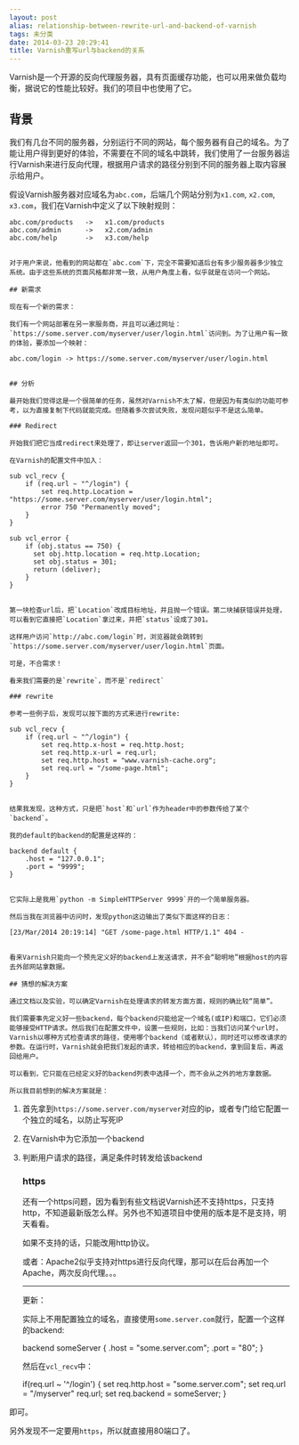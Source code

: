 ```yaml
---
layout: post
alias: relationship-between-rewrite-url-and-backend-of-varnish
tags: 未分类
date: 2014-03-23 20:29:41
title: Varnish重写url与backend的关系
---
```


Varnish是一个开源的反向代理服务器，具有页面缓存功能，也可以用来做负载均衡，据说它的性能比较好。我们的项目中也使用了它。

## 背景

我们有几台不同的服务器，分别运行不同的网站，每个服务器有自己的域名。为了能让用户得到更好的体验，不需要在不同的域名中跳转，我们使用了一台服务器运行Varnish来进行反向代理，根据用户请求的路径分别到不同的服务器上取内容展示给用户。

假设Varnish服务器对应域名为`abc.com`，后端几个网站分别为`x1.com`, `x2.com`, `x3.com`，我们在Varnish中定义了以下映射规则：

    abc.com/products   ->   x1.com/products
    abc.com/admin      ->   x2.com/admin
    abc.com/help       ->   x3.com/help
    

    对于用户来说，他看到的网站都在`abc.com`下，完全不需要知道后台有多少服务器多少独立系统。由于这些系统的页面风格都非常一致，从用户角度上看，似乎就是在访问一个网站。

    ## 新需求

    现在有一个新的需求：

    我们有一个网站部署在另一家服务商，并且可以通过网址：`https://some.server.com/myserver/user/login.html`访问到。为了让用户有一致的体验，要添加一个映射：

    abc.com/login -> https://some.server.com/myserver/user/login.html
    

    ## 分析

    最开始我们觉得这是一个很简单的任务，虽然对Varnish不太了解，但是因为有类似的功能可参考，以为直接复制下代码就能完成。但随着多次尝试失败，发现问题似乎不是这么简单。

    ### Redirect

    开始我们把它当成redirect来处理了，即让server返回一个301，告诉用户新的地址即可。

    在Varnish的配置文件中加入：

    sub vcl_recv {
        if (req.url ~ "^/login") {
            set req.http.Location = "https://some.server.com/myserver/user/login.html";
            error 750 "Permanently moved";
        }
    }

    sub vcl_error {
        if (obj.status == 750) {
          set obj.http.location = req.http.Location;
          set obj.status = 301;
          return (deliver);
        }
    }
    

    第一块检查url后，把`Location`改成目标地址，并且抛一个错误。第二块捕获错误并处理，可以看到它直接把`Location`拿过来，并把`status`设成了301。

    这样用户访问`http://abc.com/login`时，浏览器就会跳转到`https://some.server.com/myserver/user/login.html`页面。

    可是，不合需求！

    看来我们需要的是`rewrite`，而不是`redirect`

    ### rewrite

    参考一些例子后，发现可以按下面的方式来进行rewrite:

    sub vcl_recv {
        if (req.url ~ "^/login") {        
            set req.http.x-host = req.http.host;
            set req.http.x-url = req.url;
            set req.http.host = "www.varnish-cache.org";
            set req.url = "/some-page.html";
        }
    }
    

    结果我发现，这种方式，只是把`host`和`url`作为header中的参数传给了某个`backend`。

    我的default的backend的配置是这样的：

    backend default {
        .host = "127.0.0.1";
        .port = "9999";
    }
    

    它实际上是我用`python -m SimpleHTTPServer 9999`开的一个简单服务器。

    然后当我在浏览器中访问时，发现python这边输出了类似下面这样的日志：

    [23/Mar/2014 20:19:14] "GET /some-page.html HTTP/1.1" 404 -
    

    看来Varnish只能向一个预先定义好的backend上发送请求，并不会“聪明地”根据host的内容去外部网站拿数据。

    ## 猜想的解决方案

    通过文档以及实验，可以确定Varnish在处理请求的转发方面方面，规则的确比较“简单”。

    我们需要事先定义好一些backend，每个backend只能给定一个域名(或IP)和端口，它们必须能够接受HTTP请求。然后我们在配置文件中，设置一些规则，比如：当我们访问某个url时，Varnish以哪种方式检查请求的路径，使用哪个backend（或者默认），同时还可以修改请求的参数。在运行时，Varnish就会把我们发起的请求，转给相应的backend，拿到回复后，再返回给用户。

    可以看到，它只能在已经定义好的backend列表中选择一个，而不会从之外的地方拿数据。

    所以我目前想到的解决方案就是：

1.  首先拿到`https://some.server.com/myserver`对应的ip，或者专门给它配置一个独立的域名，以防止写死IP
2.  在Varnish中为它添加一个backend
3.  判断用户请求的路径，满足条件时转发给该backend

    ### https

    还有一个https问题，因为看到有些文档说Varnish还不支持https，只支持http，不知道最新版怎么样。另外也不知道项目中使用的版本是不是支持，明天看看。

    如果不支持的话，只能改用http协议。

    或者：Apache2似乎支持对https进行反向代理，那可以在后台再加一个Apache，两次反向代理。。。

    * * *

    更新：

    实际上不用配置独立的域名，直接使用`some.server.com`就行，配置一个这样的backend:

    backend someServer {
        .host = "some.server.com";
        .port = "80";
    }
    

    然后在`vcl_recv`中：

    if(req.url ~ '^/login') {
        set req.http.host = "some.server.com";
        set req.url = "/myserver" req.url;
        set req.backend = someServer;
    }

即可。

另外发现不一定要用`https`，所以就直接用80端口了。
